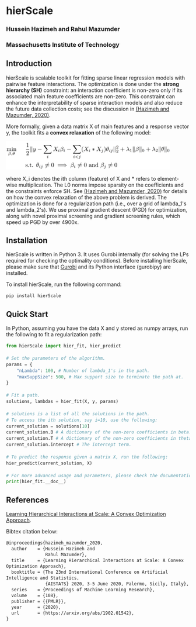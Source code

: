 # hierScale
### Hussein Hazimeh and Rahul Mazumder
### Massachusetts Institute of Technology

## Introduction
hierScale is scalable toolkit for fitting sparse linear regression models with pairwise feature interactions. The optimization is done under the **strong hierarchy (SH)** constraint: an interaction coefficient is non-zero only if its associated main feature coefficients are non-zero. This constraint can enhance the interpretability of sparse interaction models and also reduce the future data collection costs; see the discussion in [(Hazimeh and Mazumder, 2020)](https://arxiv.org/abs/1902.01542).

More formally, given a data matrix X of main features and a response vector y, the toolkit fits a **convex relaxation** of the following model:

<img src="https://raw.githubusercontent.com/hazimehh/hierScale/master/formulation.png" width = 450>

 where X_i denotes the ith column (feature) of X and * refers to element-wise multiplication. The L0 norms impose sparsity on the coefficients and the constraints enforce SH. See [(Hazimeh and Mazumder, 2020)](https://arxiv.org/abs/1902.01542) for details on how the convex relaxation of the above problem is derived. The optimization is done for a regularization path (i.e., over a grid of lambda_1's and lambda_2's). We use proximal gradient descent (PGD) for optimization, along with novel proximal screening and gradient screening rules, which speed up PGD by over 4900x.

## Installation
hierScale is written in Python 3. It uses Gurobi internally (for solving the LPs required for checking the optimality conditions). Before installing hierScale, please make sure that  [Gurobi](https://www.gurobi.com) and its Python interface (gurobipy) are installed.

To install hierScale, run the following command:
```bash
pip install hierScale
```

## Quick Start
In Python, assuming you have the data X and y stored as numpy arrays, run the following to fit a regularization path:
```python
from hierScale import hier_fit, hier_predict

# Set the parameters of the algorithm.
params = {
    "nLambda": 100, # Number of lambda_1's in the path.
    "maxSuppSize": 500, # Max support size to terminate the path at.
}

# Fit a path.
solutions, lambdas = hier_fit(X, y, params)

# solutions is a list of all the solutions in the path.
# To access the ith solution, say i=10, use the following:
current_solution = solutions[10]
current_solution.B # A dictionary of the non-zero coefficients in beta.
current_solution.T # A dictionary of the non-zero coefficients in theta.
current_solution.intercept # The intercept term.

# To predict the response given a matrix X, run the following:
hier_predict(current_solution, X)

# For more advanced usage and parameters, please check the documentation:
print(hier_fit.__doc__)
```





## References
[Learning Hierarchical Interactions at Scale: A Convex Optimization Approach](https://arxiv.org/abs/1902.01542).

Bibtex citation below:
```
@inproceedings{hazimeh_mazumder_2020,
  author    = {Hussein Hazimeh and
               Rahul Mazumder},
  title     = {Learning Hierarchical Interactions at Scale: A Convex Optimization Approach},
  booktitle = {The 23nd International Conference on Artificial Intelligence and Statistics,
               {AISTATS} 2020, 3-5 June 2020, Palermo, Sicily, Italy},
  series    = {Proceedings of Machine Learning Research},
  volume    = {108},
  publisher = {{PMLR}},
  year      = {2020},
  url       = {https://arxiv.org/abs/1902.01542},
}
```
